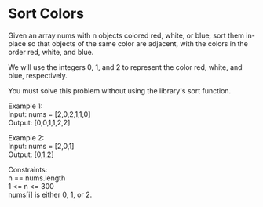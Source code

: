  # Sort Colors #

Given an array nums with n objects colored red, white, or blue, sort them in-place so that objects of the same color are adjacent, with the colors in the order red, white, and blue.

We will use the integers 0, 1, and 2 to represent the color red, white, and blue, respectively.

You must solve this problem without using the library's sort function.



Example 1:
<br/>
Input: nums = [2,0,2,1,1,0]
<br/>
Output: [0,0,1,1,2,2]
<br/>

Example 2:
<br/>
Input: nums = [2,0,1]
<br/>
Output: [0,1,2]
 <br/>

Constraints:
<br/>
n == nums.length
<br/>
1 <= n <= 300
<br/>
nums[i] is either 0, 1, or 2.